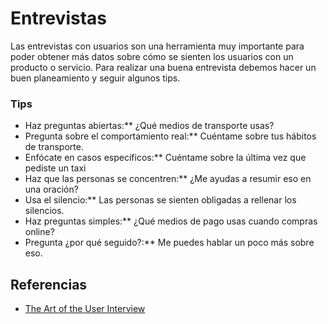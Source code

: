 # Entrevistas

Las entrevistas con usuarios son una herramienta muy importante para poder obtener más datos sobre cómo se sienten los usuarios con un producto o servicio. Para realizar una buena entrevista debemos hacer un buen planeamiento y seguir algunos tips.


### Tips

- Haz preguntas abiertas:**  ¿Qué medios de transporte usas?
- Pregunta sobre el comportamiento real:** Cuéntame sobre tus hábitos de transporte.
- Enfócate en casos específicos:** Cuéntame sobre la última vez que pediste un taxi
- Haz que las personas se concentren:** ¿Me ayudas a resumir eso en una oración?
- Usa el silencio:** Las personas se sienten obligadas a rellenar los silencios.
- Haz preguntas simples:** ¿Qué medios de pago usas cuando compras online?
- Pregunta ¿por qué seguido?:** Me puedes hablar un poco más sobre eso. 


## Referencias 

- [The Art of the User Interview](https://blog.marvelapp.com/art-user-interview/)

